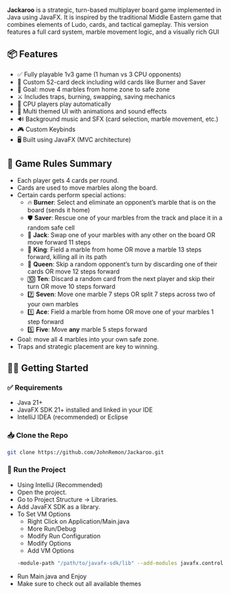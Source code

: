 **Jackaroo** is a strategic, turn-based multiplayer board game implemented in Java using JavaFX. It is inspired by the traditional Middle Eastern game that combines elements of Ludo, cards, and tactical gameplay. This version features a full card system, marble movement logic, and a visually rich GUI

## 📦 Features

- ✅ Fully playable 1v3 game (1 human vs 3 CPU opponents)
- 🎴 Custom 52-card deck including wild cards like Burner and Saver
- 🎯 Goal: move 4 marbles from home zone to safe zone
- ⚔️ Includes traps, burning, swapping, saving mechanics
- 🧠 CPU players play automatically
- 🎨 Multi themed UI with animations and sound effects
- 🔊 Background music and SFX (card selection, marble movement, etc.)
- 🎮 Custom Keybinds
- 🖥️ Built using JavaFX (MVC architecture)

## 🎲 Game Rules Summary

- Each player gets 4 cards per round.
- Cards are used to move marbles along the board.
- Certain cards perform special actions:
  - 🔥 **Burner**: Select and eliminate an opponent’s marble that is on the board (sends it home)
  - 🛡️ **Saver**: 	Rescue one of your marbles from the track and place it in a random safe cell
  - 🔁 **Jack**: Swap one of your marbles with any other on the board OR move forward 11 steps
  - 👑 **King**: Field a marble from home OR move a marble 13 steps forward, killing all in its path
  - 👸 **Queen**: Skip a random opponent’s turn by discarding one of their cards OR move 12 steps forward
  - 🔟 **Ten**: Discard a random card from the next player and skip their turn OR move 10 steps forward
  - 7️⃣ **Seven**: Move one marble 7 steps OR split 7 steps across two of your own marbles
  - 1️⃣ **Ace**: Field a marble from home OR move one of your marbles 1 step forward
  - 5️⃣ **Five**: Move **any** marble 5 steps forward
- Goal: move all 4 marbles into your own safe zone.
- Traps and strategic placement are key to winning.

## 🧑‍💻 Getting Started
### ✅ Requirements

- Java 21+
- JavaFX SDK 21+ installed and linked in your IDE
- IntelliJ IDEA (recommended) or Eclipse

### 📥 Clone the Repo

```bash
git clone https://github.com/JohnRemon/Jackaroo.git
```

### 🚀 Run the Project
- Using IntelliJ (Recommended)
- Open the project.
- Go to Project Structure → Libraries.
- Add JavaFX SDK as a library.
- To Set VM Options
  - Right Click on Application/Main.java
  - More Run/Debug
  - Modify Run Configuration
  - Modify Options
  - Add VM Options
  ```bash
  -module-path "/path/to/javafx-sdk/lib" --add-modules javafx.controls,javafx.fxml
  ```
- Run Main.java and Enjoy
- Make sure to check out all available themes
